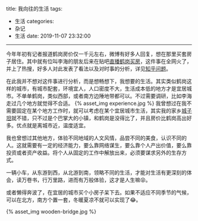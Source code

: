 title: 我向往的生活
tags:
  - 生活
categories:
  - 杂记
  - 生活
date: 2019-11-07 23:32:00
---
今年年初有记者报道鹤岗房价仅一千元左右，微博有好多人回复，想在那里买套房子居住。其中就有位叫李海的朋友后来在贴吧[直播鹤岗买房](https://tieba.baidu.com/p/6139358793?pn=1)，这件事在全网火了，并上了热搜，好多人对此发表了看法以及对时事的分析，详见[知乎问题](https://www.zhihu.com/question/354127434)。

在此我并不想对这件事进行分析，而是想畅想下，我想要的生活。其实类似鹤岗这样的城市，有城市配套，环境宜人，人口密度不大，生活成本低的地方才是宜居城市。不单单鹤岗，类似西部，或者南方边陲地带都可以。不过需要调研，比如李海走过几个地方就觉得不合适。
{% asset_img experience.jpg %}
我曾想过在我不需要固定在某个地方工作时，就可以考虑在某个宜居城市生活，其实我的家乡[城子坦](https://map.baidu.com/search/%E5%9F%8E%E5%AD%90%E5%9D%A6/@13572645.59231517,4751599.689661373,10.37z?querytype=con&wd=%E5%9F%8E%E5%AD%90%E5%9D%A6&c=167&provider=pc-aladin&pn=0&device_ratio=1&da_src=shareurl)就不错，只不过是个巴掌大的小镇，和鹤岗是没得比了，并且房价比鹤岗高出好多。优点就是离城市近，温度适宜。

我也曾想过其他地方，体验不同地域的人文风情，品尝不同的美食，认识不同的人。这就需要有一定的经济能力，要么靠网络谋生，要么靠个人产出价值，要么靠投资或者资产收益。将个人从固定的工作中解放出来，必须要谋求另外的生存方式。

一辆小车，从东游到西，从北游到南，领略不同的生活，才能对生活有更深刻的体会，读万卷书，行万里路，进而有万般体验，这才是人生嘛:stuck_out_tongue_closed_eyes:。

或者懒得奔波了，在宜居的城市买个小房子呆下去。如果不适应不同季节的气候，可以在北方，南方个置一套，冬暖夏凉不就可以实现了:joy:。

{% asset_img wooden-bridge.jpg %}